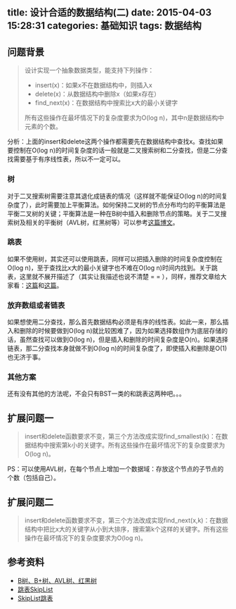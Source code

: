 title: 设计合适的数据结构(二)
date: 2015-04-03 15:28:31
categories: 基础知识
tags: 数据结构
---

## 问题背景
>设计实现一个抽象数据类型，能支持下列操作：
>
>- insert(x)：如果x不在数据结构中，则插入x
>- delete(x)：从数据结构中删除x（如果x存在）
>- find_next(x)：在数据结构中搜索比x大的最小关键字
>
>所有这些操作在最坏情况下的复杂度要求为O(log n)，其中n是数据结构中元素的个数。

<!-- more -->

分析：上面的insert和delete这两个操作都需要先在数据结构中查找x。查找如果要控制在O(log n)的时间复杂度的话一般就是二叉搜索树和二分查找，但是二分查找需要基于有序线性表，所以不一定可以。

### 树
对于二叉搜索树需要注意其退化成链表的情况（这样就不能保证O(log n)的时间复杂度了），此时需要加上平衡算法。如何保持二叉树的节点分布均匀的平衡算法是平衡二叉树的关键；平衡算法是一种在B树中插入和删除节点的策略。关于二叉搜索树及相关的平衡树（AVL树，红黑树等）可以参考[这篇博文](http://blog.csdn.net/chlele0105/article/details/8473846)。

### 跳表
如果不使用树，其实还可以使用跳表，同样可以把插入删除的时间复杂度控制在O(log n)，至于查找比x大的最小关键字也不难在O(log n)时间内找到。关于跳表，这里就不展开描述了（其实让我描述也说不清楚 = = ），同样，推荐文章给大家看：[这篇](http://kenby.iteye.com/blog/1187303)和[这篇](http://www.cnblogs.com/xuqiang/archive/2011/05/22/2053516.html)。

### 放弃数组或者链表
如果想使用二分查找，那么首先数据结构必须是有序的线性表。如此一来，那么插入和删除的时候要做到O(log n)就比较困难了，因为如果选择数组作为底层存储的话，虽然查找可以做到O(log n)，但是插入和删除的时间复杂度是O(n)。如果选择链表，那二分查找本身就做不到O(log n)的时间复杂度了，即使插入和删除是O(1)也无济于事。

### 其他方案
还有没有其他的方法呢，不会只有BST一类的和跳表这两种吧。。。

## 扩展问题一
>insert和delete函数要求不变，第三个方法改成实现find_smallest(k)：在数据结构中搜索第k小的关键字。所有这些操作在最坏情况下的复杂度要求为O(log n)。

PS：可以使用AVL树，在每个节点上增加一个数据域：存放这个节点的子节点的个数（包括自己）。

## 扩展问题二
>insert和delete函数要求不变，第三个方法改成实现find_next(x,k)：在数据结构中把比x大的关键字从小到大排序，搜索第k个这样的关键字。所有这些操作在最坏情况下的复杂度要求为O(log n)。


## 参考资料

- [B树、B+树、AVL树、红黑树](http://blog.csdn.net/chlele0105/article/details/8473846)
- [跳表SkipList](http://www.cnblogs.com/xuqiang/archive/2011/05/22/2053516.html)
- [SkipList跳表](http://kenby.iteye.com/blog/1187303)


